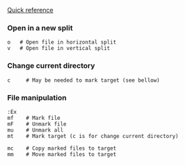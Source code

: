 ---
---

[Quick reference](https://gist.github.com/t-mart/610795fcf7998559ea80)

### Open in a new split
```
o   # Open file in horizontal split
v   # Open file in vertical split
```

### Change current directory
```shell
c     # May be needed to mark target (see bellow)
```

### File manipulation
```shell
:Ex
mf    # Mark file
mF    # Unmark file
mu    # Unmark all
mt    # Mark target (c is for change current directory)

mc    # Copy marked files to target
mm    # Move marked files to target
```
